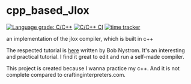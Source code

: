 # cpp_based_Jlox

[![Language grade: C/C++](https://img.shields.io/lgtm/grade/cpp/g/Littledarren/cpp_based_Jlox.svg?logo=lgtm&logoWidth=18)](https://lgtm.com/projects/g/Littledarren/cpp_based_Jlox/context:cpp)
[![C/C++ CI](https://github.com/Littledarren/cpp_based_Jlox/actions/workflows/c-cpp.yml/badge.svg)](https://github.com/Littledarren/cpp_based_Jlox/actions/workflows/c-cpp.yml)
[![time tracker](https://wakatime.com/badge/github/Littledarren/cpp_based_Jlox.svg)](https://wakatime.com/badge/github/Littledarren/cpp_based_Jlox)

an implementation of the jlox compiler, which is built in c++


The respected tutorial is [here](https://craftinginterpreters.com/) written by Bob  Nystrom.
It's an interesting and practical tutorial. I find it great to edit and run a self-made compiler. 

This project is created because I wanna practice my c++. And it is not complete compared to craftinginterpreters.com.
